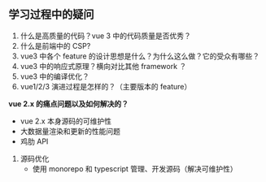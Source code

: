 
## 学习过程中的疑问
1. 什么是高质量的代码？vue 3 中的代码质量是否优秀？
2. 什么是前端中的 CSP?
3. vue3 中各个 feature 的设计思想是什么？为什么这么做？它的受众有哪些？
4. vue3 中的响应式原理？横向对比其他 framework ？
5. vue3 中的编译优化？
6. vue1/2/3 演进过程是怎样的？（主要版本的 feature）

**vue 2.x 的痛点问题以及如何解决的？**
- vue 2.x 本身源码的可维护性
- 大数据量渲染和更新的性能问题
- 鸡肋 API

1. 源码优化
   - 使用 monorepo 和 typescript 管理、开发源码（解决可维护性）

